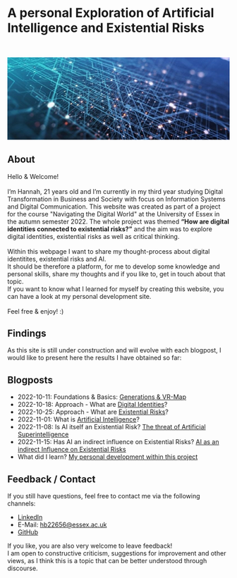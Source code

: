 # A personal Exploration of Artificial Intelligence and Existential Risks
<br>
<p align="center">
  <img src="assets/img/artificialintelligence.jpg">
</p>

## About
Hello & Welcome! 
<br><br>
I’m Hannah, 21 years old and I’m currently in my third year studying Digital Transformation in Business and Society with focus on Information Systems and Digital Communication. This website was created as part of a project for the course "Navigating the Digital World" at the University of Essex in the autumn semester 2022. The whole project was themed **“How are digital identities connected to existential risks?”** and the aim was to explore digital identities, existential risks as well as critical thinking. 
<br><br>
Within this webpage I want to share my thought-process about digital identitites, existential risks and AI. <br>
It should be therefore a platform, for me to develop some knowledge and personal skills, share my thoughts and if you like to, get in touch about that topic. <br>
If you want to know what I learned for myself by creating this website, you can have a look at my personal development site.
<br><br>
Feel free & enjoy! :)

## Findings
As this site is still under construction and will evolve with each blogpost, I would like to present here the results I have obtained so far:

## Blogposts
- 2022-10-11: Foundations & Basics: [Generations & VR-Map](/pages/1_basics.md)
- 2022-10-18: Approach - What are [Digital Identities](/pages/2_digital_identities.md)?
- 2022-10-25: Approach - What are [Existential Risks](/pages/3_existential_risks.md)?
- 2022-11-01: What is [Artificial Intelligence](pages/4_ai.md)? 
- 2022-11-08: Is AI itself an Existential Risk? [The threat of Artificial Superintelligence](/pages/5_ai_as_er.md)
- 2022-11-15: Has AI an indirect influence on Existential Risks? [AI as an indirect Influence on Existential Risks](/pages/6_ai_and_politics.md)
- What did I learn? [My personal development within this project](/pages/0_personal_development.md)

## Feedback / Contact
If you still have questions, feel free to contact me via the following channels:
-	[LinkedIn](https://www.linkedin.com/in/hannah-bittl-144974225)
-	E-Mail: hb22656@essex.ac.uk
-	[GitHub](https://github.com/2200082)

If you like, you are also very welcome to leave feedback! <br>
I am open to constructive criticism, suggestions for improvement and other views, as I think this is a topic that can be better understood through discourse.

